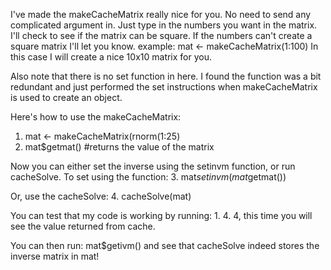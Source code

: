 I've made the makeCacheMatrix really nice for you.
No need to send any complicated argument in.  Just 
type in the numbers you want in the matrix.
I'll check to see if the matrix can be square.
If the numbers can't create a square matrix I'll
let you know.
example:  mat <- makeCacheMatrix(1:100)
In this case I will create a nice 10x10 matrix for you.

Also note that there is no set function in here.  I found the function
was a bit redundant and just performed the set instructions
when makeCacheMatrix is used to create an object.

Here's how to use the makeCacheMatrix:

1. mat <- makeCacheMatrix(rnorm(1:25)
2. mat$getmat()        #returns the value of the matrix

Now you can either set the inverse using the setinvm function, or run cacheSolve.  To set
using the function:
3. mat$setinvm(mat$getmat())

Or, use the cacheSolve:
4. cacheSolve(mat)

You can test that my code is working by running:
1.
4.
4, this time you will see the value returned from cache.

You can then run:
mat$getivm() and see that cacheSolve indeed stores the inverse matrix in mat!
